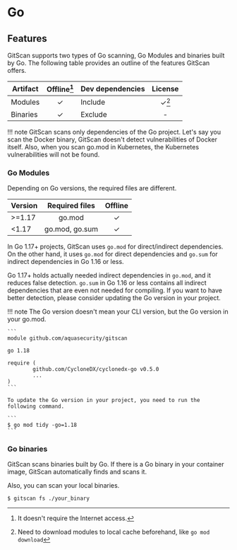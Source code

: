 # Go

## Features
GitScan supports two types of Go scanning, Go Modules and binaries built by Go.
The following table provides an outline of the features GitScan offers.

| Artifact | Offline[^1] | Dev dependencies | License |
|----------|:-----------:|:-----------------|:-------:|
| Modules  |      ✓      | Include          |  ✓[^2]  |
| Binaries |      ✓      | Exclude          |    -    |

!!! note
    GitScan scans only dependencies of the Go project.
    Let's say you scan the Docker binary, GitScan doesn't detect vulnerabilities of Docker itself.
    Also, when you scan go.mod in Kubernetes, the Kubernetes vulnerabilities will not be found.

### Go Modules
Depending on Go versions, the required files are different.

| Version | Required files | Offline |
|---------|:--------------:|:-------:|
| \>=1.17 |     go.mod     |    ✓    |
| <1.17   | go.mod, go.sum |    ✓    |

In Go 1.17+ projects, GitScan uses `go.mod` for direct/indirect dependencies.
On the other hand, it uses `go.mod` for direct dependencies and `go.sum` for indirect dependencies in Go 1.16 or less.

Go 1.17+ holds actually needed indirect dependencies in `go.mod`, and it reduces false detection.
`go.sum` in Go 1.16 or less contains all indirect dependencies that are even not needed for compiling.
If you want to have better detection, please consider updating the Go version in your project.

!!! note
    The Go version doesn't mean your CLI version, but the Go version in your go.mod.

    ```
    module github.com/aquasecurity/gitscan
    
    go 1.18
    
    require (
            github.com/CycloneDX/cyclonedx-go v0.5.0
            ...
    )
    ```

    To update the Go version in your project, you need to run the following command.

    ```
    $ go mod tidy -go=1.18
    ```

### Go binaries
GitScan scans binaries built by Go.
If there is a Go binary in your container image, GitScan automatically finds and scans it.

Also, you can scan your local binaries.

```
$ gitscan fs ./your_binary
```

[^1]: It doesn't require the Internet access.
[^2]: Need to download modules to local cache beforehand, like `go mod download`